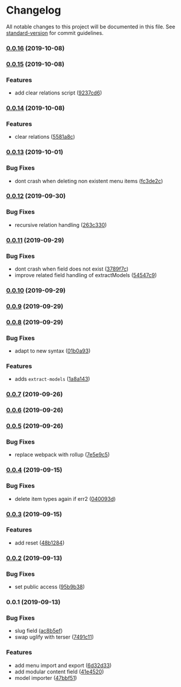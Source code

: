# Changelog

All notable changes to this project will be documented in this file. See [standard-version](https://github.com/conventional-changelog/standard-version) for commit guidelines.

### [0.0.16](https://github.com/mmintel/datocms-tools/compare/v0.0.15...v0.0.16) (2019-10-08)

### [0.0.15](https://github.com/mmintel/datocms-tools/compare/v0.0.14...v0.0.15) (2019-10-08)


### Features

* add clear relations script ([9237cd6](https://github.com/mmintel/datocms-tools/commit/9237cd6))

### [0.0.14](https://github.com/mmintel/datocms-tools/compare/v0.0.13...v0.0.14) (2019-10-08)


### Features

* clear relations ([5581a8c](https://github.com/mmintel/datocms-tools/commit/5581a8c))

### [0.0.13](https://github.com/mmintel/datocms-tools/compare/v0.0.12...v0.0.13) (2019-10-01)


### Bug Fixes

* dont crash when deleting non existent menu items ([fc3de2c](https://github.com/mmintel/datocms-tools/commit/fc3de2c))

### [0.0.12](https://github.com/mmintel/datocms-tools/compare/v0.0.11...v0.0.12) (2019-09-30)


### Bug Fixes

* recursive relation handling ([263c330](https://github.com/mmintel/datocms-tools/commit/263c330))

### [0.0.11](https://github.com/mmintel/datocms-tools/compare/v0.0.10...v0.0.11) (2019-09-29)


### Bug Fixes

* dont crash when field does not exist ([3789f7c](https://github.com/mmintel/datocms-tools/commit/3789f7c))
* improve related field handling of extractModels ([54547c9](https://github.com/mmintel/datocms-tools/commit/54547c9))

### [0.0.10](https://github.com/mmintel/datocms-tools/compare/v0.0.9...v0.0.10) (2019-09-29)

### [0.0.9](https://github.com/mmintel/datocms-tools/compare/v0.0.8...v0.0.9) (2019-09-29)

### [0.0.8](https://github.com/mmintel/datocms-tools/compare/v0.0.7...v0.0.8) (2019-09-29)


### Bug Fixes

* adapt to new syntax ([01b0a93](https://github.com/mmintel/datocms-tools/commit/01b0a93))


### Features

* adds `extract-models` ([1a8a143](https://github.com/mmintel/datocms-tools/commit/1a8a143))

### [0.0.7](https://github.com/mmintel/datocms-tools/compare/v0.0.6...v0.0.7) (2019-09-26)

### [0.0.6](https://github.com/mmintel/datocms-tools/compare/v0.0.5...v0.0.6) (2019-09-26)

### [0.0.5](https://github.com/mmintel/datocms-tools/compare/v0.0.4...v0.0.5) (2019-09-26)


### Bug Fixes

* replace webpack with rollup ([7e5e9c5](https://github.com/mmintel/datocms-tools/commit/7e5e9c5))

### [0.0.4](https://github.com/mmintel/datocms-tools/compare/v0.0.3...v0.0.4) (2019-09-15)


### Bug Fixes

* delete item types again if err2 ([040093d](https://github.com/mmintel/datocms-tools/commit/040093d))

### [0.0.3](https://github.com/mmintel/datocms-tools/compare/v0.0.2...v0.0.3) (2019-09-15)


### Features

* add reset ([48b1284](https://github.com/mmintel/datocms-tools/commit/48b1284))

### [0.0.2](https://github.com/mmintel/datocms-tools/compare/v0.0.1...v0.0.2) (2019-09-13)


### Bug Fixes

* set public access ([95b9b38](https://github.com/mmintel/datocms-tools/commit/95b9b38))

### 0.0.1 (2019-09-13)


### Bug Fixes

* slug field ([ac8b5ef](https://github.com/mmintel/datocms-tools/commit/ac8b5ef))
* swap uglify with terser ([7491c11](https://github.com/mmintel/datocms-tools/commit/7491c11))


### Features

* add menu import and export ([6d32d33](https://github.com/mmintel/datocms-tools/commit/6d32d33))
* add modular content field ([41e4520](https://github.com/mmintel/datocms-tools/commit/41e4520))
* model importer ([47bbf51](https://github.com/mmintel/datocms-tools/commit/47bbf51))
